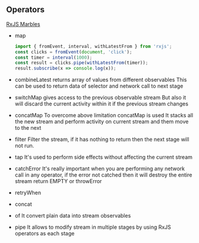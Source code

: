 ## Operators

[RxJS Marbles](https://rxmarbles.com/)

- map
	```javascript
	import { fromEvent, interval, withLatestFrom } from 'rxjs';
	const clicks = fromEvent(document, 'click');
	const timer = interval(1000);
	const result = clicks.pipe(withLatestFrom(timer));
	result.subscribe(x => console.log(x));
	```

- combineLatest
	returns array of values from different observables
	This can be used to return data of selector and network call to next stage

- switchMap
	gives access to the previous observable stream
	But also it will discard the current activity within it if the previous stream changes

- concatMap
	To overcome above limitation concatMap is used
	It stacks all the new stream and perform activity on current stream and them move to the next

- filter
	Filter the stream, if it has nothing to return then the next stage will not run.

- tap
	It's used to perform side effects without affecting the current stream

- catchError
	It's really important when you are performing any network call in any operator, if the error not catched then it will destroy the entire stream
	return EMPTY or throwError

- retryWhen

- concat

- of
	It convert plain data into stream observables

- pipe
	It allows to modify stream in multiple stages by using RxJS operators as each stage

